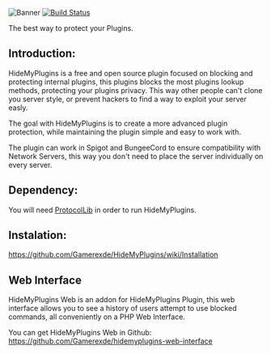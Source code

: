 ![](https://i.imgur.com/TV1ju15.png "Banner")
[![Build Status](https://ci.gamerexde.com/job/HideMyPlugins/badge/icon)](https://ci.gamerexde.com/job/HideMyPlugins/)

The best way to protect your Plugins.

## Introduction:
HideMyPlugins is a free and open source plugin focused on blocking and protecting internal plugins, this plugins blocks the most plugins lookup methods, protecting your plugins privacy. This way other people can't clone you server style, or prevent hackers to find a way to exploit your server easly.

The goal with HideMyPlugins is to create a more advanced plugin protection, while maintaining the plugin simple and easy to work with.

The plugin can work in Spigot and BungeeCord to ensure compatibility with Network Servers, this way you don't need to place the server individually on every server.

## Dependency:

You will need  [ProtocolLib](http://bit.ly/1QMmyyW) in order to run HideMyPlugins.


## Instalation:
https://github.com/Gamerexde/HideMyPlugins/wiki/Installation

## Web Interface

HideMyPlugins Web is an addon for HideMyPlugins Plugin, this web interface allows you to see a history of users attempt to use blocked commands, all conveniently on a PHP Web Interface.

You can get HideMyPlugins Web in Github:
https://github.com/Gamerexde/hidemyplugins-web-interface

